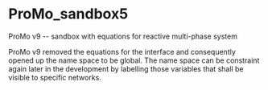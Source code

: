 # ProMo_sandbox5
ProMo v9 -- sandbox with equations for reactive multi-phase system

ProMo v9 removed the equations for the interface and consequently opened up the name space to be global. The name space can be constraint again later in the development by labelling those variables that shall be visible to specific networks.
